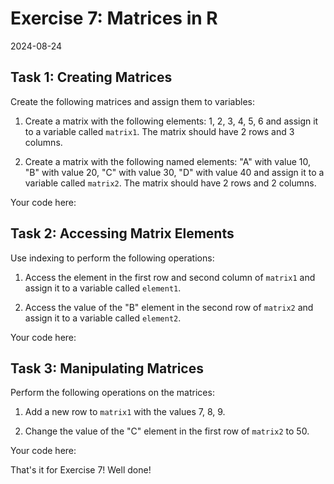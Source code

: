 # Exercise 7: Matrices in R
2024-08-24


## Task 1: Creating Matrices

Create the following matrices and assign them to variables:

1. Create a matrix with the following elements: 1, 2, 3, 4, 5, 6 and assign
   it to a variable called `matrix1`. The matrix should have 2 rows and 3
   columns.

2. Create a matrix with the following named elements: "A" with value 10, "B"
   with value 20, "C" with value 30, "D" with value 40 and assign it to a
   variable called `matrix2`. The matrix should have 2 rows and 2 columns.

Your code here:
## Task 2: Accessing Matrix Elements

Use indexing to perform the following operations:

1. Access the element in the first row and second column of `matrix1` and
   assign it to a variable called `element1`.

2. Access the value of the "B" element in the second row of `matrix2` and
   assign it to a variable called `element2`.

Your code here:
## Task 3: Manipulating Matrices

Perform the following operations on the matrices:

1. Add a new row to `matrix1` with the values 7, 8, 9.

2. Change the value of the "C" element in the first row of `matrix2` to 50.

Your code here:

That's it for Exercise 7! Well done!
